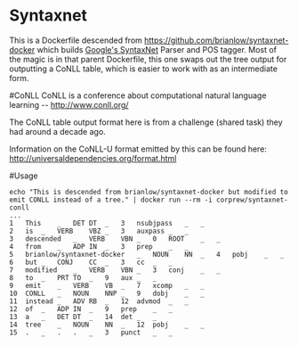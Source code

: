 # Syntaxnet

This is a Dockerfile descended from https://github.com/brianlow/syntaxnet-docker which builds [Google's SyntaxNet](https://github.com/tensorflow/models/tree/master/syntaxnet) Parser and POS tagger.  Most of the magic is in that parent Dockerfile, this one swaps out the tree output for outputting a CoNLL table, which is easier to work with as an intermediate form.

#CoNLL
CoNLL is a conference about computational natural language learning -- http://www.conll.org/ 

The CoNLL table output format here is from a challenge (shared task) they had around a decade ago.

Information on the CoNLL-U format emitted by this can be found here:  http://universaldependencies.org/format.html

#Usage

```shell
echo "This is descended from brianlow/syntaxnet-docker but modified to emit CONLL instead of a tree." | docker run --rm -i corprew/syntaxnet-conll
...
1	This	_	DET	DT	_	3	nsubjpass	_	_
2	is	_	VERB	VBZ	_	3	auxpass	_	_
3	descended	_	VERB	VBN	_	0	ROOT	_	_
4	from	_	ADP	IN	_	3	prep	_	_
5	brianlow/syntaxnet-docker	_	NOUN	NN	_	4	pobj	_	_
6	but	_	CONJ	CC	_	3	cc	_	_
7	modified	_	VERB	VBN	_	3	conj	_	_
8	to	_	PRT	TO	_	9	aux	_	_
9	emit	_	VERB	VB	_	7	xcomp	_	_
10	CONLL	_	NOUN	NNP	_	9	dobj	_	_
11	instead	_	ADV	RB	_	12	advmod	_	_
12	of	_	ADP	IN	_	9	prep	_	_
13	a	_	DET	DT	_	14	det	_	_
14	tree	_	NOUN	NN	_	12	pobj	_	_
15	.	_	.	.	_	3	punct	_	_
```



